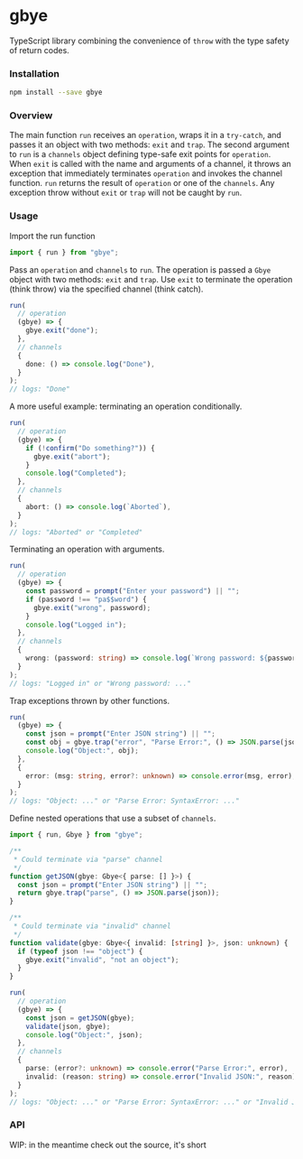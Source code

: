 # gbye

TypeScript library combining the convenience of `throw` with the type safety of return codes.

### Installation

```sh
npm install --save gbye
```

### Overview

The main function `run` receives an `operation`, wraps it in a `try-catch`, and passes it an object with two methods: `exit` and `trap`. The second argument to `run` is a `channels` object defining type-safe exit points for `operation`. When `exit` is called with the name and arguments of a channel, it throws an exception that immediately terminates `operation` and invokes the channel function. `run` returns the result of `operation` or one of the `channels`. Any exception throw without `exit` or `trap` will not be caught by `run`.

### Usage

Import the run function

```typescript
import { run } from "gbye";
```

Pass an `operation` and `channels` to `run`. The operation is passed a `Gbye` object with two methods: `exit` and `trap`. Use `exit` to terminate the operation (think throw) via the specified channel (think catch).

```typescript
run(
  // operation
  (gbye) => {
    gbye.exit("done");
  },
  // channels
  {
    done: () => console.log("Done"),
  }
);
// logs: "Done"
```

A more useful example: terminating an operation conditionally.

```typescript
run(
  // operation
  (gbye) => {
    if (!confirm("Do something?")) {
      gbye.exit("abort");
    }
    console.log("Completed");
  },
  // channels
  {
    abort: () => console.log(`Aborted`),
  }
);
// logs: "Aborted" or "Completed"
```

Terminating an operation with arguments.

```typescript
run(
  // operation
  (gbye) => {
    const password = prompt("Enter your password") || "";
    if (password !== "pa$$word") {
      gbye.exit("wrong", password);
    }
    console.log("Logged in");
  },
  // channels
  {
    wrong: (password: string) => console.log(`Wrong password: ${password}`),
  }
);
// logs: "Logged in" or "Wrong password: ..."
```

Trap exceptions thrown by other functions.

```typescript
run(
  (gbye) => {
    const json = prompt("Enter JSON string") || "";
    const obj = gbye.trap("error", "Parse Error:", () => JSON.parse(json));
    console.log("Object:", obj);
  },
  {
    error: (msg: string, error?: unknown) => console.error(msg, error),
  }
);
// logs: "Object: ..." or "Parse Error: SyntaxError: ..."
```

Define nested operations that use a subset of `channels`.

```typescript
import { run, Gbye } from "gbye";

/**
 * Could terminate via "parse" channel
 */
function getJSON(gbye: Gbye<{ parse: [] }>) {
  const json = prompt("Enter JSON string") || "";
  return gbye.trap("parse", () => JSON.parse(json));
}

/**
 * Could terminate via "invalid" channel
 */
function validate(gbye: Gbye<{ invalid: [string] }>, json: unknown) {
  if (typeof json !== "object") {
    gbye.exit("invalid", "not an object");
  }
}

run(
  // operation
  (gbye) => {
    const json = getJSON(gbye);
    validate(json, gbye);
    console.log("Object:", json);
  },
  // channels
  {
    parse: (error?: unknown) => console.error("Parse Error:", error),
    invalid: (reason: string) => console.error("Invalid JSON:", reason),
  }
);
// logs: "Object: ..." or "Parse Error: SyntaxError: ..." or "Invalid JSON: not an object"
```

### API

WIP: in the meantime check out the source, it's short
